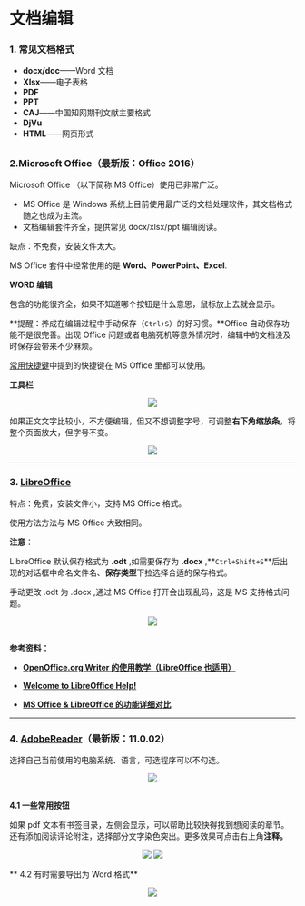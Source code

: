 # 文档编辑

### 1. 常见文档格式

* **docx/doc**——Word 文档
* **Xlsx**——电子表格
* **PDF**
* **PPT**
* **CAJ**——中国知网期刊文献主要格式
* **DjVu**
* **HTML**——网页形式

## 

### 2.Microsoft Office（最新版：Office 2016）

Microsoft Office （以下简称 MS Office）使用已非常广泛。

* MS Office 是 Windows 系统上目前使用最广泛的文档处理软件，其文档格式随之也成为主流。
* 文档编辑套件齐全，提供常见 docx/xlsx/ppt 编辑阅读。

缺点：不免费，安装文件太大。

MS Office 套件中经常使用的是 **Word、PowerPoint、Excel**.

**WORD 编辑**

包含的功能很齐全，如果不知道哪个按钮是什么意思，鼠标放上去就会显示。

**提醒：养成在编辑过程中手动保存（```Ctrl+S```）的好习惯。**Office 自动保存功能不是很完善。出现 Office 问题或者电脑死机等意外情况时，编辑中的文档没及时保存会带来不少麻烦。

[常用快捷键](https://cmmei.gitbooks.io/using-windows/content/tabs.html)中提到的快捷键在 MS Office 里都可以使用。

**工具栏**
<div style="text-align:center">
<img src="https://41.media.tumblr.com/bb65ac4a752140a4c037238305875834/tumblr_nw3e1xmeLv1uft3xho2_1280.png"/>
</div>

如果正文文字比较小，不方便编辑，但又不想调整字号，可调整**右下角缩放条**，将整个页面放大，但字号不变。
<div style="text-align:center">
<img src="https://41.media.tumblr.com/50fd90c484a7ec382ba2fbee68001d8d/tumblr_nw3e1xmeLv1uft3xho3_1280.png"/>
</div>

--- 

### 3. [LibreOffice](https://www.libreoffice.org/)

特点：免费，安装文件小，支持 MS Office 格式。

使用方法方法与 MS Office 大致相同。
<div style="text-align: center"?
<img src="https://40.media.tumblr.com/7fb12b42b5f833ba8692ff94018c7013/tumblr_nw3e1xmeLv1uft3xho1_1280.png"/>
</div>

**注意**：

LibreOffice 默认保存格式为 **.odt** ,如需要保存为 **.docx** ,**```Ctrl+Shift+S```**后出现的对话框中命名文件名、**保存类型**下拉选择合适的保存格式。

手动更改 .odt 为 .docx ,通过 MS Office 打开会出现乱码，这是 MS 支持格式问题。
<div style="text-align: center">
<img src="https://40.media.tumblr.com/777a0cbdde7b259c3aa639cf212a35f0/tumblr_nw3e1xmeLv1uft3xho4_540.png"/>
</div>

## 

**参考资料：**

* **[OpenOffice.org Writer 的使用教学（LibreOffice 也适用）](http://www.inote.tw/libreoffice-writer)**

* **[Welcome to LibreOffice Help!](https://help.libreoffice.org/Main_Page)** 

* **[MS Office & LibreOffice 的功能详细对比](https://wiki.documentfoundation.org/Feature_Comparison:_LibreOffice_-_Microsoft_Office)**

--- 

 ### 4. [AdobeReader](https://get.adobe.com/reader/  )（最新版：11.0.02）
 
 选择自己当前使用的电脑系统、语言，可选程序可以不勾选。
 <div style="text-align:center">
 <img src="https://41.media.tumblr.com/b615859d1ec278ff772735ac421d0f64/tumblr_nw3e1xmeLv1uft3xho5_1280.png"/>
 </div>
 
 ## 
 
 **4.1 一些常用按钮**

如果 pdf 文本有书签目录，左侧会显示，可以帮助比较快得找到想阅读的章节。
还有添加阅读评论附注，选择部分文字染色突出。更多效果可点击右上角**注释。**
<div style="text-align:center">
<img src="https://40.media.tumblr.com/deb1a8533d6f4350e440d3754a7c30d5/tumblr_nw3e1xmeLv1uft3xho7_1280.png"/>
<img src="https://40.media.tumblr.com/1dbd983d0d1153259bf9a10ef1c3ec41/tumblr_nw3e1xmeLv1uft3xho10_250.png"/>
</div>

** 4.2 有时需要导出为 Word 格式**
<div style="text-align:center">
<img src="https://41.media.tumblr.com/137de9c1a35fd405ed918fd68d2e8107/tumblr_nw3e1xmeLv1uft3xho8_1280.png"/>
</div>



 